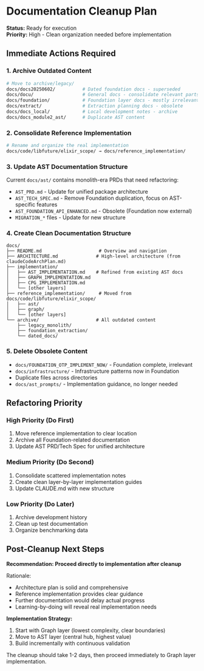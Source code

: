 # Documentation Cleanup Plan

**Status:** Ready for execution  
**Priority:** High - Clean organization needed before implementation

## Immediate Actions Required

### 1. **Archive Outdated Content**
```bash
# Move to archive/legacy/
docs/docs20250602/          # Dated foundation docs - superseded
docs/docu/                  # General docs - consolidate relevant parts
docs/foundation/            # Foundation layer docs - mostly irrelevant now
docs/extract/               # Extraction planning docs - obsolete
docs/docs_local/            # Local development notes - archive
docs/docs_module2_ast/      # Duplicate AST content
```

### 2. **Consolidate Reference Implementation**
```bash
# Rename and organize the real implementation
docs/code/libfuture/elixir_scope/ → docs/reference_implementation/
```

### 3. **Update AST Documentation Structure** 
Current `docs/ast/` contains monolith-era PRDs that need refactoring:
- `AST_PRD.md` - Update for unified package architecture
- `AST_TECH_SPEC.md` - Remove Foundation duplication, focus on AST-specific features  
- `AST_FOUNDATION_API_ENHANCED.md` - Obsolete (Foundation now external)
- `MIGRATION_*` files - Update for new structure

### 4. **Create Clean Documentation Structure**
```
docs/
├── README.md                     # Overview and navigation
├── ARCHITECTURE.md              # High-level architecture (from claudeCodeArchPlan.md)
├── implementation/
│   ├── AST_IMPLEMENTATION.md    # Refined from existing AST docs
│   ├── GRAPH_IMPLEMENTATION.md  
│   ├── CPG_IMPLEMENTATION.md
│   └── [other layers]
├── reference_implementation/     # Moved from docs/code/libfuture/elixir_scope/
│   ├── ast/
│   ├── graph/
│   └── [other layers]
└── archive/                     # All outdated content
    ├── legacy_monolith/
    ├── foundation_extraction/
    └── dated_docs/
```

### 5. **Delete Obsolete Content**
- `docs/FOUNDATION_OTP_IMPLEMENT_NOW/` - Foundation complete, irrelevant
- `docs/infrastructure/` - Infrastructure patterns now in Foundation
- Duplicate files across directories
- `docs/ast_prompts/` - Implementation guidance, no longer needed

## Refactoring Priority

### **High Priority** (Do First)
1. Move reference implementation to clear location
2. Archive all Foundation-related documentation  
3. Update AST PRD/Tech Spec for unified architecture

### **Medium Priority** (Do Second)  
1. Consolidate scattered implementation notes
2. Create clean layer-by-layer implementation guides
3. Update CLAUDE.md with new structure

### **Low Priority** (Do Later)
1. Archive development history
2. Clean up test documentation
3. Organize benchmarking data

## Post-Cleanup Next Steps

**Recommendation: Proceed directly to implementation after cleanup**

Rationale:
- Architecture plan is solid and comprehensive
- Reference implementation provides clear guidance  
- Further documentation would delay actual progress
- Learning-by-doing will reveal real implementation needs

**Implementation Strategy:**
1. Start with Graph layer (lowest complexity, clear boundaries)
2. Move to AST layer (central hub, highest value)
3. Build incrementally with continuous validation

The cleanup should take 1-2 days, then proceed immediately to Graph layer implementation.